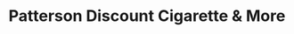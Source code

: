 ---
title: "Patterson Discount Cigarette & More"
url: /patterson/patterson-discount-cigarette-und-more/
shop: Tabak
---